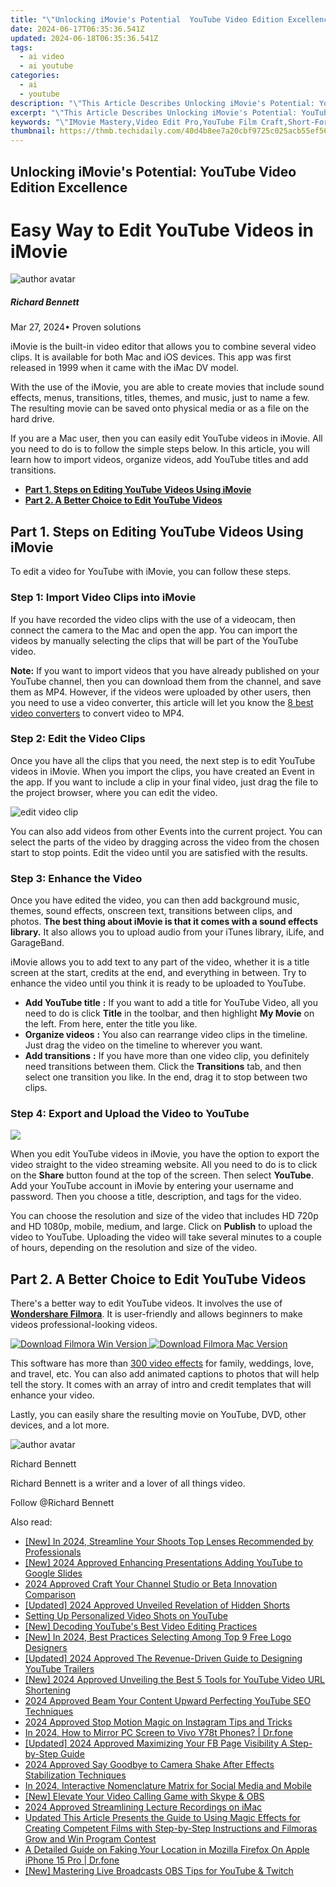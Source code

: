 ```yaml
---
title: "\"Unlocking iMovie's Potential  YouTube Video Edition Excellence\""
date: 2024-06-17T06:35:36.541Z
updated: 2024-06-18T06:35:36.541Z
tags:
  - ai video
  - ai youtube
categories:
  - ai
  - youtube
description: "\"This Article Describes Unlocking iMovie's Potential: YouTube Video Edition Excellence\""
excerpt: "\"This Article Describes Unlocking iMovie's Potential: YouTube Video Edition Excellence\""
keywords: "\"IMovie Mastery,Video Edit Pro,YouTube Film Craft,Short-Form Media Magic,High-Quality Videos,Premiere Productions,Editing Excellence\""
thumbnail: https://thmb.techidaily.com/40d4b8ee7a20cbf9725c025acb55ef566e92109bc4a0e7b50a621bf0e1ad49b5.jpg
---
```


## Unlocking iMovie's Potential: YouTube Video Edition Excellence

# Easy Way to Edit YouTube Videos in iMovie

![author avatar](https://images.wondershare.com/filmora/article-images/richard-bennett.jpg)

##### Richard Bennett

 Mar 27, 2024• Proven solutions

iMovie is the built-in video editor that allows you to combine several video clips. It is available for both Mac and iOS devices. This app was first released in 1999 when it came with the iMac DV model.

With the use of the iMovie, you are able to create movies that include sound effects, menus, transitions, titles, themes, and music, just to name a few. The resulting movie can be saved onto physical media or as a file on the hard drive.

If you are a Mac user, then you can easily edit YouTube videos in iMovie. All you need to do is to follow the simple steps below. In this article, you will learn how to import videos, organize videos, add YouTube titles and add transitions.

* **[Part 1\. Steps on Editing YouTube Videos Using iMovie](#part1)**
* **[Part 2\. A Better Choice to Edit YouTube Videos](#part2)**

## Part 1\. Steps on Editing YouTube Videos Using iMovie

To edit a video for YouTube with iMovie, you can follow these steps.

### Step 1: Import Video Clips into iMovie

If you have recorded the video clips with the use of a videocam, then connect the camera to the Mac and open the app. You can import the videos by manually selecting the clips that will be part of the YouTube video.

**Note:** If you want to import videos that you have already published on your YouTube channel, then you can download them from the channel, and save them as MP4\. However, if the videos were uploaded by other users, then you need to use a video converter, this article will let you know the [8 best video converters](https://tools.techidaily.com/wondershare/filmora/download/) to convert video to MP4.

### Step 2: Edit the Video Clips

Once you have all the clips that you need, the next step is to edit YouTube videos in iMovie. When you import the clips, you have created an Event in the app. If you want to include a clip in your final video, just drag the file to the project browser, where you can edit the video.

![edit video clip](https://images.wondershare.com/filmora/article-images/transitions-imovie.jpg)

You can also add videos from other Events into the current project. You can select the parts of the video by dragging across the video from the chosen start to stop points. Edit the video until you are satisfied with the results.

### Step 3: Enhance the Video

Once you have edited the video, you can then add background music, themes, sound effects, onscreen text, transitions between clips, and photos. **The best thing about iMovie is that it comes with a sound effects library.** It also allows you to upload audio from your iTunes library, iLife, and GarageBand.

iMovie allows you to add text to any part of the video, whether it is a title screen at the start, credits at the end, and everything in between. Try to enhance the video until you think it is ready to be uploaded to YouTube.

* **Add YouTube title** **:** If you want to add a title for YouTube Video, all you need to do is click **Title** in the toolbar, and then highlight **My Movie** on the left. From here, enter the title you like.
* **Organize videos** **:** You also can rearrange video clips in the timeline. Just drag the video on the timeline to wherever you want.
* **Add transitions** **:** If you have more than one video clip, you definitely need transitions between them. Click the **Transitions** tab, and then select one transition you like. In the end, drag it to stop between two clips.

### Step 4: Export and Upload the Video to YouTube

![](https://images.wondershare.com/filmora/article-images/imovie-export-to-file.jpg)

When you edit YouTube videos in iMovie, you have the option to export the video straight to the video streaming website. All you need to do is to click on the **Share** button found at the top of the screen. Then select **YouTube**. Add your YouTube account in iMovie by entering your username and password. Then you choose a title, description, and tags for the video.

You can choose the resolution and size of the video that includes HD 720p and HD 1080p, mobile, medium, and large. Click on **Publish** to upload the video to YouTube. Uploading the video will take several minutes to a couple of hours, depending on the resolution and size of the video.

## Part 2\. A Better Choice to Edit YouTube Videos

There's a better way to edit YouTube videos. It involves the use of **[Wondershare Filmora](https://tools.techidaily.com/wondershare/filmora/download/)**. It is user-friendly and allows beginners to make videos professional-looking videos.

[![Download Filmora Win Version](https://images.wondershare.com/filmora/guide/download-btn-win.jpg) ](https://tools.techidaily.com/wondershare/filmora/download/) [![Download Filmora Mac Version](https://images.wondershare.com/filmora/guide/download-btn-mac.jpg) ](https://tools.techidaily.com/wondershare/filmora/download/)

This software has more than [300 video effects](https://tools.techidaily.com/wondershare/filmora/download/) for family, weddings, love, and travel, etc. You can also add animated captions to photos that will help tell the story. It comes with an array of intro and credit templates that will enhance your video.

Lastly, you can easily share the resulting movie on YouTube, DVD, other devices, and a lot more.

![author avatar](https://images.wondershare.com/filmora/article-images/richard-bennett.jpg)

Richard Bennett

Richard Bennett is a writer and a lover of all things video.

Follow @Richard Bennett


<ins class="adsbygoogle"
     style="display:block"
     data-ad-format="autorelaxed"
     data-ad-client="ca-pub-7571918770474297"
     data-ad-slot="1223367746"></ins>



<ins class="adsbygoogle"
     style="display:block"
     data-ad-client="ca-pub-7571918770474297"
     data-ad-slot="8358498916"
     data-ad-format="auto"
     data-full-width-responsive="true"></ins>

<span class="atpl-alsoreadstyle">Also read:</span>
<div><ul>
<li><a href="https://youtube-webster.techidaily.com/n-2024-streamline-your-shoots-top-lenses-recommended-by-professionals/"><u>[New] In 2024, Streamline Your Shoots  Top Lenses Recommended by Professionals</u></a></li>
<li><a href="https://youtube-webster.techidaily.com/024-approved-enhancing-presentations-adding-youtube-to-google-slides/"><u>[New] 2024 Approved  Enhancing Presentations  Adding YouTube to Google Slides</u></a></li>
<li><a href="https://youtube-webster.techidaily.com/approved-craft-your-channel-studio-or-beta-innovation-comparison/"><u>2024 Approved  Craft Your Channel  Studio or Beta Innovation Comparison</u></a></li>
<li><a href="https://youtube-webster.techidaily.com/ed-2024-approved-unveiled-revelation-of-hidden-shorts/"><u>[Updated] 2024 Approved  Unveiled  Revelation of Hidden Shorts</u></a></li>
<li><a href="https://youtube-webster.techidaily.com/ng-up-personalized-video-shots-on-youtube/"><u>Setting Up Personalized Video Shots on YouTube</u></a></li>
<li><a href="https://youtube-webster.techidaily.com/ecoding-youtubes-best-video-editing-practices/"><u>[New] Decoding YouTube's Best Video Editing Practices</u></a></li>
<li><a href="https://youtube-webster.techidaily.com/n-2024-best-practices-selecting-among-top-9-free-logo-designers/"><u>[New] In 2024, Best Practices  Selecting Among Top 9 Free Logo Designers</u></a></li>
<li><a href="https://youtube-webster.techidaily.com/ed-2024-approved-the-revenue-driven-guide-to-designing-youtube-trailers/"><u>[Updated] 2024 Approved  The Revenue-Driven Guide to Designing YouTube Trailers</u></a></li>
<li><a href="https://youtube-webster.techidaily.com/024-approved-unveiling-the-best-5-tools-for-youtube-video-url-shortening/"><u>[New] 2024 Approved  Unveiling the Best 5 Tools for YouTube Video URL Shortening</u></a></li>
<li><a href="https://youtube-webster.techidaily.com/approved-beam-your-content-upward-perfecting-youtube-seo-techniques/"><u>2024 Approved  Beam Your Content Upward  Perfecting YouTube SEO Techniques</u></a></li>
<li><a href="https://smart-video-editing.techidaily.com/2024-approved-stop-motion-magic-on-instagram-tips-and-tricks/"><u>2024 Approved Stop Motion Magic on Instagram Tips and Tricks</u></a></li>
<li><a href="https://screen-mirror.techidaily.com/in-2024-how-to-mirror-pc-screen-to-vivo-y78t-phones-drfone-by-drfone-android/"><u>In 2024, How to Mirror PC Screen to Vivo Y78t Phones? | Dr.fone</u></a></li>
<li><a href="https://facebook-clips.techidaily.com/updated-2024-approved-maximizing-your-fb-page-visibility-a-step-by-step-guide/"><u>[Updated] 2024 Approved  Maximizing Your FB Page Visibility  A Step-by-Step Guide</u></a></li>
<li><a href="https://smart-video-editing.techidaily.com/2024-approved-say-goodbye-to-camera-shake-after-effects-stabilization-techniques/"><u>2024 Approved Say Goodbye to Camera Shake After Effects Stabilization Techniques</u></a></li>
<li><a href="https://youtube-stream.techidaily.com/in-2024-interactive-nomenclature-matrix-for-social-media-and-mobile/"><u>In 2024, Interactive Nomenclature Matrix for Social Media and Mobile</u></a></li>
<li><a href="https://screen-video-capture.techidaily.com/new-elevate-your-video-calling-game-with-skype-and-obs/"><u>[New] Elevate Your Video Calling Game with Skype & OBS</u></a></li>
<li><a href="https://screen-mirroring-recording.techidaily.com/2024-approved-streamlining-lecture-recordings-on-imac/"><u>2024 Approved  Streamlining Lecture Recordings on iMac</u></a></li>
<li><a href="https://ai-video-editing.techidaily.com/updated-this-article-presents-the-guide-to-using-magic-effects-for-creating-competent-films-with-step-by-step-instructions-and-filmoras-grow-and-win-program/"><u>Updated This Article Presents the Guide to Using Magic Effects for Creating Competent Films with Step-by-Step Instructions and Filmoras Grow and Win Program Contest</u></a></li>
<li><a href="https://location-fake.techidaily.com/a-detailed-guide-on-faking-your-location-in-mozilla-firefox-on-apple-iphone-15-pro-drfone-by-drfone-virtual-ios/"><u>A Detailed Guide on Faking Your Location in Mozilla Firefox On Apple iPhone 15 Pro | Dr.fone</u></a></li>
<li><a href="https://on-screen-recording.techidaily.com/new-mastering-live-broadcasts-obs-tips-for-youtube-and-twitch/"><u>[New] Mastering Live Broadcasts  OBS Tips for YouTube & Twitch</u></a></li>
</ul></div>

